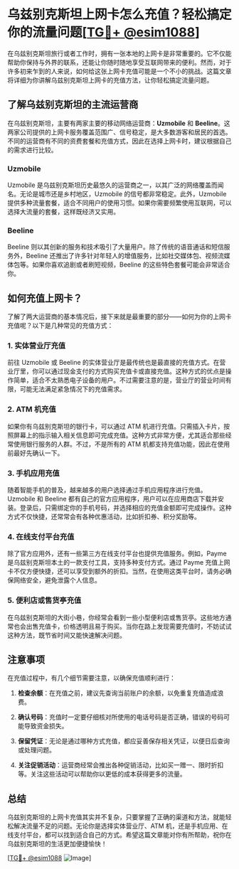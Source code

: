 # 乌兹别克斯坦上网卡怎么充值？轻松搞定你的流量问题[[TG💪+ @esim1088](https://t.me/s/esim1088)]

在乌兹别克斯坦旅行或者工作时，拥有一张本地的上网卡是非常重要的。它不仅能帮助你保持与外界的联系，还能让你随时随地享受互联网带来的便利。然而，对于许多初来乍到的人来说，如何给这张上网卡充值可能是一个不小的挑战。这篇文章将详细为你讲解乌兹别克斯坦上网卡的充值方法，让你轻松搞定流量问题。

## 了解乌兹别克斯坦的主流运营商

在乌兹别克斯坦，主要有两家主要的移动网络运营商：**Uzmobile** 和 **Beeline**。这两家公司提供的上网卡服务覆盖范围广、信号稳定，是大多数游客和居民的首选。不同的运营商有不同的资费套餐和充值方式，因此在选择上网卡时，建议根据自己的需求进行比较。

### Uzmobile
Uzmobile 是乌兹别克斯坦历史最悠久的运营商之一，以其广泛的网络覆盖而闻名。无论是城市还是乡村地区，Uzmobile 的信号都非常稳定。此外，Uzmobile 提供多种流量套餐，适合不同用户的使用习惯。如果你需要频繁使用互联网，可以选择大流量的套餐，这样既经济又实用。

### Beeline
Beeline 则以其创新的服务和技术吸引了大量用户。除了传统的语音通话和短信服务外，Beeline 还推出了许多针对年轻人的增值服务，比如社交媒体包、视频流媒体包等。如果你喜欢追剧或者刷短视频，Beeline 的这些特色套餐可能会非常适合你。

## 如何充值上网卡？

了解了两大运营商的基本情况后，接下来就是最重要的部分——如何为你的上网卡充值呢？以下是几种常见的充值方式：

### 1. 实体营业厅充值
前往 Uzmobile 或 Beeline 的实体营业厅是最传统也是最直接的充值方式。在营业厅里，你可以通过现金支付的方式购买充值卡或直接充值。这种方式的优点是操作简单，适合不太熟悉电子设备的用户。不过需要注意的是，营业厅的营业时间有限，可能无法满足紧急情况下的充值需求。

### 2. ATM 机充值
如果你有乌兹别克斯坦的银行卡，可以通过 ATM 机进行充值。只需插入卡片，按照屏幕上的指示输入相关信息即可完成充值。这种方式非常方便，尤其适合那些经常使用银行服务的人群。不过，不是所有的 ATM 机都支持充值功能，因此在使用前最好先确认一下。

### 3. 手机应用充值
随着智能手机的普及，越来越多的用户选择通过手机应用程序进行充值。Uzmobile 和 Beeline 都有自己的官方应用程序，用户可以在应用商店下载并安装。登录后，只需绑定你的手机号码，并选择相应的充值金额即可完成操作。这种方式不仅快捷，还常常会有各种优惠活动，比如折扣券、积分奖励等。

### 4. 在线支付平台充值
除了官方应用外，还有一些第三方在线支付平台也提供充值服务。例如，Payme 是乌兹别克斯坦本土的一款支付工具，支持多种支付方式。通过 Payme 充值上网卡不仅方便快捷，还可以享受到额外的折扣。当然，在使用这类平台时，请务必确保网络安全，避免泄露个人信息。

### 5. 便利店或售货亭充值
在乌兹别克斯坦的大街小巷，你经常会看到一些小型便利店或售货亭。这些地方通常也会出售充值卡，价格透明且易于购买。当你在路上发现需要充值时，不妨试试这种方法，既节省时间又能快速解决问题。

## 注意事项

在充值过程中，有几个细节需要注意，以确保充值顺利进行：

1. **检查余额**：在充值之前，建议先查询当前账户的余额，以免重复充值造成浪费。
   
2. **确认号码**：充值时一定要仔细核对所使用的电话号码是否正确，错误的号码可能导致资金损失。

3. **保留凭证**：无论是通过哪种方式充值，都应妥善保存相关凭证，以便日后查询或处理问题。

4. **关注促销活动**：运营商经常会推出各种促销活动，比如买一赠一、限时折扣等。关注这些活动可以帮助你以更低的成本获得更多的流量。

## 总结

乌兹别克斯坦的上网卡充值其实并不复杂，只要掌握了正确的渠道和方法，就能轻松解决流量不足的问题。无论你是选择实体营业厅、ATM 机，还是手机应用、在线支付平台，都可以找到适合自己的方式。希望这篇文章能对你有所帮助，祝你在乌兹别克斯坦的生活更加便捷愉快！

[[TG💪+ @esim1088](https://t.me/s/esim1088) ![Image](https://i.postimg.cc/4NQfJmqS/Snipaste-2025-05-13-00-14-12.png)]